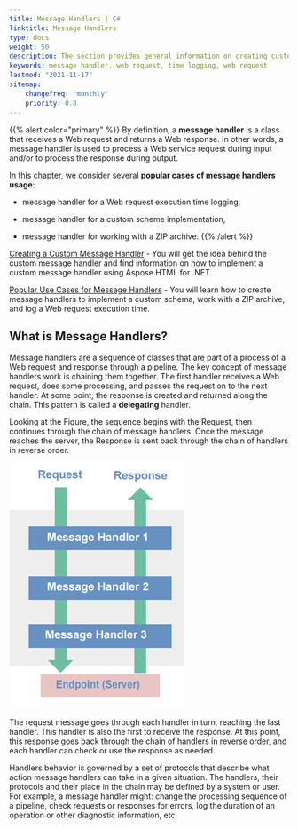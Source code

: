```yaml
---
title: Message Handlers | C#
linktitle: Message Handlers
type: docs
weight: 50
description: The section provides general information on creating custom message handlers using Aspose.HTML for .NET. and examples of their implementation for various user tasks.  
keywords: message handler, web request, time logging, web request
lastmod: "2021-11-17"
sitemap:
    changefreq: "monthly"
    priority: 0.8
---
```

<link href="./../style.css" rel="stylesheet" type="text/css" />

{{% alert color="primary" %}} 
By definition, a **message handler** is a class that receives a Web request and returns a Web response. In other words, a message handler is used to process a Web service request during input and/or to process the response during output.

In this chapter, we consider several **popular cases of message handlers usage**:

- message handler for a Web request execution time logging,

- message handler for a custom scheme implementation,

- message handler for working with a ZIP archive.
{{% /alert %}}

 [Creating a Custom Message Handler](/html/net/message-handlers/custom-message-handler/) - You will get the idea behind the custom message handler and find information on how to implement a custom message handler using Aspose.HTML for .NET.

[Popular Use Cases for Message Handlers](/html/net/message-handlers/popular-use-cases/) -  You will learn how to create  message handlers to implement a custom schema, work with a ZIP archive, and log a Web request execution time.



## **What is Message Handlers?** 

Message handlers are a sequence of classes that are part of a process of a Web request and response through a pipeline. The key concept of message handlers work is chaining them together. The first handler receives a Web request, does some processing, and passes the request on to the next handler. At some point, the response is created and returned along the chain. This pattern is called a **delegating** handler.

 Looking at the Figure, the sequence begins with the Request, then continues through the chain of message handlers. Once the message reaches the server, the Response is sent back through the chain of handlers in reverse order.

![Pipeline of message handlers](message-handlers.png#center)

The request message goes through each handler in turn, reaching the last handler. This handler is also the first to receive the response. At this point, this response goes back through the chain of handlers in reverse order, and each handler can check or use the response as needed.

Handlers behavior is governed by a set of protocols that describe what action message handlers can take in a given situation. The handlers, their protocols and their place in the chain may be defined by a system or user.  For example, a message handler might: change the processing sequence of a pipeline, check requests or responses for errors, log the duration of an operation or other diagnostic information, etc.


